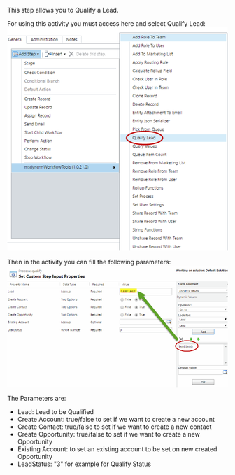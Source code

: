 This step allows you to Qualify a Lead.

For using this activity you must access here and select Qualify Lead:
![](Qualify%20Lead_wf1.gif)


Then in the activity you can fill the following parameters: 
![](Qualify%20Lead_wf2.gif)

The Parameters are:
* Lead: Lead to be Qualified
* Create Account: true/false to set if we want to create a new account
* Create Contact: true/false to set if we want to create a new contact
* Create Opportunity: true/false to set if we want to create a new Opportunity
* Existing Account: to set an existing account to be set on new created Opportunity
* LeadStatus: "3" for example for Qualify Status
